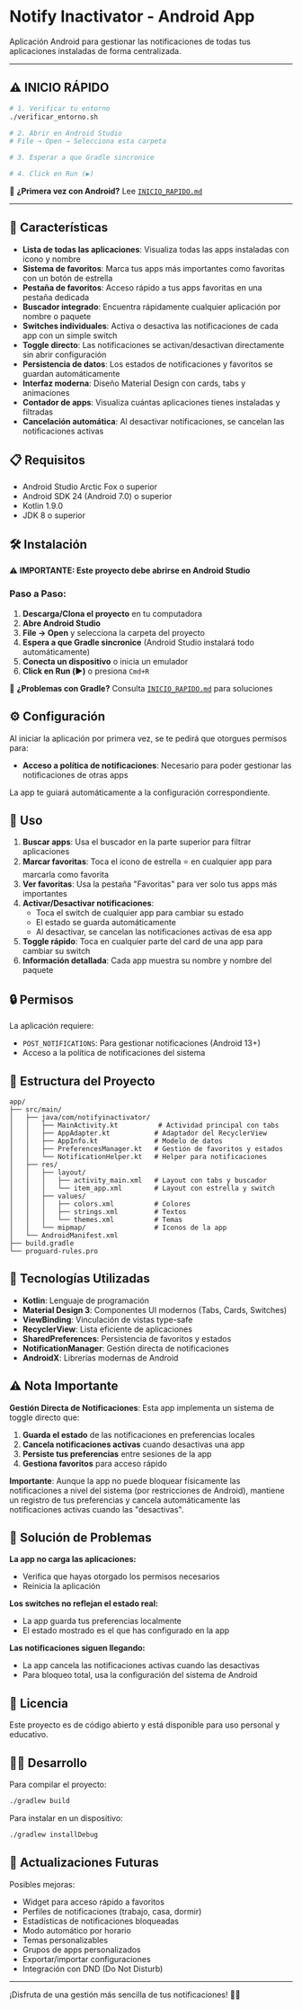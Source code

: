 # Notify Inactivator - Android App

Aplicación Android para gestionar las notificaciones de todas tus aplicaciones instaladas de forma centralizada.

---

## ⚠️ INICIO RÁPIDO

```bash
# 1. Verificar tu entorno
./verificar_entorno.sh

# 2. Abrir en Android Studio
# File → Open → Selecciona esta carpeta

# 3. Esperar a que Gradle sincronice

# 4. Click en Run (▶️)
```

📖 **¿Primera vez con Android?** Lee [`INICIO_RAPIDO.md`](INICIO_RAPIDO.md)

---

## 🚀 Características

- **Lista de todas las aplicaciones**: Visualiza todas las apps instaladas con icono y nombre
- **Sistema de favoritos**: Marca tus apps más importantes como favoritas con un botón de estrella
- **Pestaña de favoritos**: Acceso rápido a tus apps favoritas en una pestaña dedicada
- **Buscador integrado**: Encuentra rápidamente cualquier aplicación por nombre o paquete
- **Switches individuales**: Activa o desactiva las notificaciones de cada app con un simple switch
- **Toggle directo**: Las notificaciones se activan/desactivan directamente sin abrir configuración
- **Persistencia de datos**: Los estados de notificaciones y favoritos se guardan automáticamente
- **Interfaz moderna**: Diseño Material Design con cards, tabs y animaciones
- **Contador de apps**: Visualiza cuántas aplicaciones tienes instaladas y filtradas
- **Cancelación automática**: Al desactivar notificaciones, se cancelan las notificaciones activas

## 📋 Requisitos

- Android Studio Arctic Fox o superior
- Android SDK 24 (Android 7.0) o superior
- Kotlin 1.9.0
- JDK 8 o superior

## 🛠️ Instalación

⚠️ **IMPORTANTE: Este proyecto debe abrirse en Android Studio**

### Paso a Paso:

1. **Descarga/Clona el proyecto** en tu computadora
2. **Abre Android Studio**
3. **File → Open** y selecciona la carpeta del proyecto
4. **Espera a que Gradle sincronice** (Android Studio instalará todo automáticamente)
5. **Conecta un dispositivo** o inicia un emulador
6. **Click en Run (▶️)** o presiona `Cmd+R`

📖 **¿Problemas con Gradle?** Consulta [`INICIO_RAPIDO.md`](INICIO_RAPIDO.md) para soluciones

## ⚙️ Configuración

Al iniciar la aplicación por primera vez, se te pedirá que otorgues permisos para:

- **Acceso a política de notificaciones**: Necesario para poder gestionar las notificaciones de otras apps

La app te guiará automáticamente a la configuración correspondiente.

## 📱 Uso

1. **Buscar apps**: Usa el buscador en la parte superior para filtrar aplicaciones
2. **Marcar favoritas**: Toca el icono de estrella ⭐ en cualquier app para marcarla como favorita
3. **Ver favoritas**: Usa la pestaña "Favoritas" para ver solo tus apps más importantes
4. **Activar/Desactivar notificaciones**: 
   - Toca el switch de cualquier app para cambiar su estado
   - El estado se guarda automáticamente
   - Al desactivar, se cancelan las notificaciones activas de esa app
5. **Toggle rápido**: Toca en cualquier parte del card de una app para cambiar su switch
6. **Información detallada**: Cada app muestra su nombre y nombre del paquete

## 🔒 Permisos

La aplicación requiere:
- `POST_NOTIFICATIONS`: Para gestionar notificaciones (Android 13+)
- Acceso a la política de notificaciones del sistema

## 📂 Estructura del Proyecto

```
app/
├── src/main/
│   ├── java/com/notifyinactivator/
│   │   ├── MainActivity.kt          # Actividad principal con tabs
│   │   ├── AppAdapter.kt           # Adaptador del RecyclerView
│   │   ├── AppInfo.kt              # Modelo de datos
│   │   ├── PreferencesManager.kt   # Gestión de favoritos y estados
│   │   └── NotificationHelper.kt   # Helper para notificaciones
│   ├── res/
│   │   ├── layout/
│   │   │   ├── activity_main.xml   # Layout con tabs y buscador
│   │   │   └── item_app.xml        # Layout con estrella y switch
│   │   ├── values/
│   │   │   ├── colors.xml          # Colores
│   │   │   ├── strings.xml         # Textos
│   │   │   └── themes.xml          # Temas
│   │   └── mipmap/                 # Iconos de la app
│   └── AndroidManifest.xml
├── build.gradle
└── proguard-rules.pro
```

## 🎨 Tecnologías Utilizadas

- **Kotlin**: Lenguaje de programación
- **Material Design 3**: Componentes UI modernos (Tabs, Cards, Switches)
- **ViewBinding**: Vinculación de vistas type-safe
- **RecyclerView**: Lista eficiente de aplicaciones
- **SharedPreferences**: Persistencia de favoritos y estados
- **NotificationManager**: Gestión directa de notificaciones
- **AndroidX**: Librerías modernas de Android

## ⚠️ Nota Importante

**Gestión Directa de Notificaciones**: Esta app implementa un sistema de toggle directo que:

1. **Guarda el estado** de las notificaciones en preferencias locales
2. **Cancela notificaciones activas** cuando desactivas una app
3. **Persiste tus preferencias** entre sesiones de la app
4. **Gestiona favoritos** para acceso rápido

**Importante**: Aunque la app no puede bloquear físicamente las notificaciones a nivel del sistema (por restricciones de Android), mantiene un registro de tus preferencias y cancela automáticamente las notificaciones activas cuando las "desactivas".

## 🐛 Solución de Problemas

**La app no carga las aplicaciones:**
- Verifica que hayas otorgado los permisos necesarios
- Reinicia la aplicación

**Los switches no reflejan el estado real:**
- La app guarda tus preferencias localmente
- El estado mostrado es el que has configurado en la app

**Las notificaciones siguen llegando:**
- La app cancela las notificaciones activas cuando las desactivas
- Para bloqueo total, usa la configuración del sistema de Android

## 📄 Licencia

Este proyecto es de código abierto y está disponible para uso personal y educativo.

## 👨‍💻 Desarrollo

Para compilar el proyecto:

```bash
./gradlew build
```

Para instalar en un dispositivo:

```bash
./gradlew installDebug
```

## 🔄 Actualizaciones Futuras

Posibles mejoras:
- Widget para acceso rápido a favoritos
- Perfiles de notificaciones (trabajo, casa, dormir)
- Estadísticas de notificaciones bloqueadas
- Modo automático por horario
- Temas personalizables
- Grupos de apps personalizados
- Exportar/importar configuraciones
- Integración con DND (Do Not Disturb)

---

¡Disfruta de una gestión más sencilla de tus notificaciones! 📱✨
